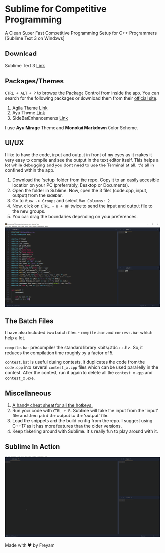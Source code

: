 # Sublime for Competitive Programming
A Clean Super Fast Competitive Programming Setup for C++ Programmers [Sublime Text 3 on Windows]

## Download
Sublime Text 3 [Link](https://www.sublimetext.com/3 "Download Link")

## Packages/Themes
`CTRL + ALT + P` to browse the Package Control from inside the app. You can search for the following packages or download them from their [official site](https://packagecontrol.io/).

1. Agila Theme [Link](https://packagecontrol.io/packages/Agila%20Theme "Download Link")
2. Ayu Theme [Link](https://packagecontrol.io/packages/ayu "Download Link")
3. SideBarEnhancements [Link](https://packagecontrol.io/packages/SideBarEnhancements "Download Link")

I use **Ayu Mirage** Theme and **Monokai Markdown** Color Scheme. 

## UI/UX
I like to have the code, input and output in front of my eyes as it makes it very easy to compile and see the output in the text editor itself. This helps a lot while debugging and you dont need to use the Terminal at all. It's all in confined within the app.

1. Download the 'setup' folder from the repo. Copy it to an easily accesible location on your PC (preferrably, Desktop or Documents).
2. Open the folder in Sublime. Now, open the 3 files (code.cpp, input, output) from the sidebar.
3. Go to `View -> Groups` and select `Max Columns: 2`. 
4. Now, click on `CTRL + K + UP` twice to send the input and output file to the new groups.
5. You can drag the boundaries depending on your preferences.

![Screenshot](/src/screenshot.png?raw=true "My Setup")

## The Batch Files
I have also included two batch files - `compile.bat` and `contest.bat` which help a lot.

`compile.bat` precompiles the standard library <bits/stdc++.h>. So, it reduces the compilation time roughly by a factor of 5.

`contest.bat` is useful during contests. It duplicates the code from the `code.cpp` into several `contest_x.cpp` files which can be used parallelly in the contest. After the contest, run it again to delete all the `contest_x.cpp` and `contest_x.exe`.

## Miscellaneous
1. [A handy cheat sheat for all the hotkeys.](https://www.shortcutfoo.com/app/dojos/sublime-text-3-win/cheatsheet "Must Learn")
2. Run your code with `CTRL + B`. Sublime will take the input from the 'input' file and then print the output to the 'output' file.
3. Load the snippets and the build config from the repo. I suggest using C++17 as it has more features than the older versions.
3. Keep tinkering around with Sublime. It's really fun to play around with it.

## Sublime In Action
![SPEEEED!](/src/animation.gif "Sample Code")

Made with :heart: by Freyam.
